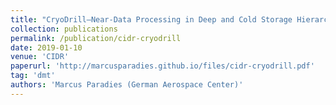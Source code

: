 ```yaml
---
title: "CryoDrill—Near-Data Processing in Deep and Cold Storage Hierarchies"
collection: publications
permalink: /publication/cidr-cryodrill
date: 2019-01-10
venue: 'CIDR'
paperurl: 'http://marcusparadies.github.io/files/cidr-cryodrill.pdf'
tag: 'dmt'
authors: 'Marcus Paradies (German Aerospace Center)'
---
```

